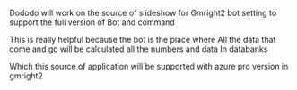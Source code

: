 Dododo will work on the source of slideshow for 
Gmright2 bot setting to support the full version of 
Bot and command 

This is really helpful because the bot is the place where 
All the data that come and go will be calculated all the numbers and data 
In databanks 

Which this source of application will be supported with azure pro version in gmright2 
